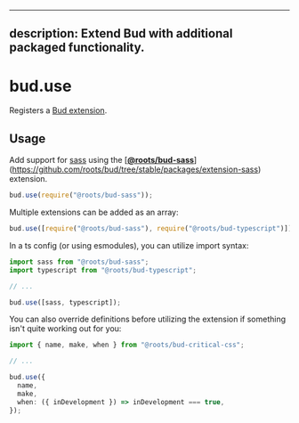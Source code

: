 ---

## description: Extend Bud with additional packaged functionality.

# bud.use

Registers a [Bud extension](extending-using-extensions.md).

## Usage

Add support for [sass](https://sass-lang.com) using the
\[[**@roots/bud-sass**](https://github.com/roots/bud/tree/stable/packages/@roots/bud-sass)]\(https://github.com/roots/bud/tree/stable/packages/extension-sass) extension.

```js
bud.use(require("@roots/bud-sass"));
```

Multiple extensions can be added as an array:

```js
bud.use([require("@roots/bud-sass"), require("@roots/bud-typescript")]);
```

In a ts config (or using esmodules), you can utilize import syntax:

```ts
import sass from "@roots/bud-sass";
import typescript from "@roots/bud-typescript";

// ...

bud.use([sass, typescript]);
```

You can also override definitions before utilizing the extension if something isn't quite working out for you:

```ts
import { name, make, when } from "@roots/bud-critical-css";

// ...

bud.use({
  name,
  make,
  when: ({ inDevelopment }) => inDevelopment === true,
});
```
